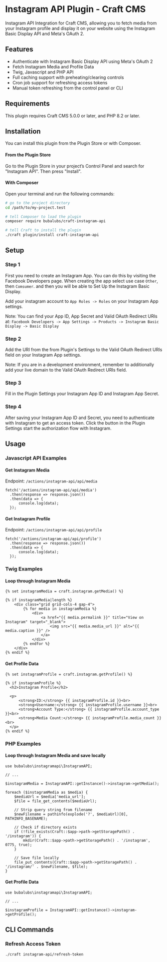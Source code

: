 # Instagram API Plugin - Craft CMS

Instagram API Integration for Craft CMS, allowing you to fetch media from your Instagram profile and display it on your website using the Instagram Basic Display API and Meta's OAuth 2.

## Features

- Authenticate with Instagram Basic Display API using Meta's OAuth 2
- Fetch Instagram Media and Profile Data
- Twig, Javascript and PHP API
- Full caching support with preheating/clearing controls
- Cron job support for refreshing access tokens
- Manual token refreshing from the control panel or CLI

## Requirements

This plugin requires Craft CMS 5.0.0 or later, and PHP 8.2 or later.

## Installation

You can install this plugin from the Plugin Store or with Composer.

#### From the Plugin Store

Go to the Plugin Store in your project’s Control Panel and search for "Instagram API". Then press "Install".

#### With Composer

Open your terminal and run the following commands:

```bash
# go to the project directory
cd /path/to/my-project.test

# tell Composer to load the plugin
composer require bubalubs/craft-instagram-api

# tell Craft to install the plugin
./craft plugin/install craft-instagram-api
```

## Setup

### Step 1

First you need to create an Instagram App. You can do this by visiting the Facebook Developers page. When creating the app select use case `Other`, then `Comsumer`. and then you will be able to Set Up the Instagram Basic Display.

Add your instagram account to `App Roles -> Roles` on your Instagram App settings.

Note: You can find your App ID, App Secret and Valid OAuth Redirect URIs at: `Facebook Developers -> App Settings -> Products -> Instagram Basic Display -> Basic Display`

### Step 2

Add the URI from the from Plugin's Settings to the Valid OAuth Redirect URIs field on your Instagram App settings.

Note: If you are in a development environment, remember to additionally add your live domain to the Valid OAuth Redirect URIs field.

### Step 3

Fill in the Plugin Settings your Instagram App ID and Instagram App Secret.

### Step 4

After saving your Instagram App ID and Secret, you need to authenticate with Instagram to get an access token. Click the button in the Plugin Settings start the authorization flow with Instagram.

## Usage

### Javascript API Examples

#### Get Instagram Media

Endpoint: `/actions/instagram-api/api/media`

```
fetch('/actions/instagram-api/api/media')
  .then(response => response.json())
  .then(data => {
      console.log(data);
  });
```

#### Get Instagram Profile

Endpoint: `/actions/instagram-api/api/profile`

```
fetch('/actions/instagram-api/api/profile')
  .then(response => response.json())
  .then(data => {
      console.log(data);
  });
```

### Twig Examples

#### Loop through Instagram Media

```
{% set instagramMedia = craft.instagram.getMedia() %}

{% if instagramMedia|length %}
    <div class="grid grid-cols-4 gap-4">
        {% for media in instagramMedia %}
            <div>
                <a href="{{ media.permalink }}" title="View on Instagram" target="_blank">
                    <img src="{{ media.media_url }}" alt="{{ media.caption }}" />
                </a>
            </div>
        {% endfor %}
    </div>
{% endif %}
```

#### Get Profile Data

```
{% set instagramProfile = craft.instagram.getProfile() %}

{% if instagramProfile %}
  <h2>Instagram Profile</h2>

  <p>
      <strong>ID:</strong> {{ instagramProfile.id }}<br>
      <strong>Username:</strong> {{ instagramProfile.username }}<br>
      <strong>Account Type:</strong> {{ instagramProfile.account_type }}<br>
      <strong>Media Count:</strong> {{ instagramProfile.media_count }}<br>
  </p>
{% endif %}
```

### PHP Examples

#### Loop through Instagram Media and save locally

```
use bubalubs\instagramapi\InstagramAPI;

// ...

$instagramMedia = InstagramAPI::getInstance()->instagram->getMedia();

foreach ($instagramMedia as $media) {
    $mediaUrl = $media['media_url'];
    $file = file_get_contents($mediaUrl);

    // Strip query string from filename
    $newFilename = pathinfo(explode('?', $mediaUrl)[0], PATHINFO_BASENAME);
    
    // Check if directory exists
    if (!file_exists(Craft::$app->path->getStoragePath() . '/instagram')) {
        mkdir(Craft::$app->path->getStoragePath() . '/instagram', 0775, true);
    }

    // Save file locally
    file_put_contents(Craft::$app->path->getStoragePath() . '/instagram/' . $newFilename, $file);
}
```

#### Get Profile Data

```
use bubalubs\instagramapi\InstagramAPI;

// ...

$instagramProfile = InstagramAPI::getInstance()->instagram->getProfile();
```

## CLI Commands

### Refresh Access Token

```
./craft instagram-api/refresh-token
```
